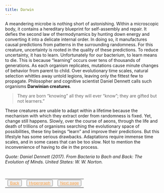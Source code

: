 ```yaml
---
title: Darwin
---
```

A meandering microbe is nothing short of astonishing. Within a microscopic body, it contains a hereditary blueprint for self-assembly and repair. It defies the second law of thermodynamics by hunting down energy and converting it into a delicate internal order. In doing so, it manufactures causal predictions from patterns in the surrounding randomness. For this creature, uncertainty is rooted in the quality of these predictions. To reduce uncertainty, it has to learn. Unfortunately for our bacterium, to learn means to die. This is because “learning” occurs over tens of thousands of generations. As each organism replicates, mutations cause minute changes of behavior from parent to child. Over evolutionary time scales, natural selection whittles away untold legions, leaving only the fittest few to propagate. Philosopher and cognitive scientist Daniel Dennett calls such organisms **Darwinian creatures**.

> They are born “knowing” all they will ever “know”; they are gifted but not learners.”

These creatures are unable to adapt within a lifetime because the mechanism with which they extract order from randomness is fixed. Yet, change still happens. Slowly, over the course of aeons, through the life and death of trillions of organisms searching the evolutionary space of possibilities, these tiny beings “learn” and improve their predictions. But this lifestyle has some serious drawbacks. Adaptations require immense time scales, and in some cases that can be too slow. Not to mention the inconvenience of having to die in the process.

*Quote: Daniel Dennett (2017). From Bacteria to Bach and Back: The Evolution of Minds. United States: W. W. Norton.*
<table> 
  <tr>  
    <td><button type="button"><a href="/causality" style="color: #f5993d">Back</a></button></td>  
    <td><button type="button"><a href="/hypergraph" style="color: #f5993d">Hypergraph</a></button></td>   
    <td><button type="button"><a href="/skinner" style="color: #f5993d">Next page</a></button> </td>  
  </tr>   
</table>
